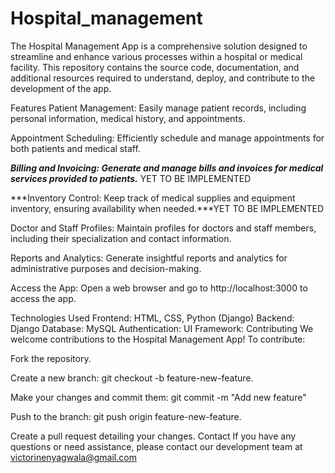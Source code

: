 # Hospital_management

The Hospital Management App is a comprehensive solution designed to streamline and enhance various processes within a hospital or medical facility. This repository contains the source code, documentation, and additional resources required to understand, deploy, and contribute to the development of the app.

Features
Patient Management: Easily manage patient records, including personal information, medical history, and appointments.

Appointment Scheduling: Efficiently schedule and manage appointments for both patients and medical staff.

***Billing and Invoicing: Generate and manage bills and invoices for medical services provided to patients.*** YET TO BE IMPLEMENTED

***Inventory Control: Keep track of medical supplies and equipment inventory, ensuring availability when needed.***YET TO BE IMPLEMENTED

Doctor and Staff Profiles: Maintain profiles for doctors and staff members, including their specialization and contact information.

Reports and Analytics: Generate insightful reports and analytics for administrative purposes and decision-making.


Access the App: Open a web browser and go to http://localhost:3000 to access the app.

Technologies Used
Frontend: HTML, CSS, Python (Django)
Backend: Django
Database: MySQL
Authentication: 
UI Framework: 
Contributing
We welcome contributions to the Hospital Management App! To contribute:

Fork the repository.

Create a new branch: git checkout -b feature-new-feature.

Make your changes and commit them: git commit -m "Add new feature"

Push to the branch: git push origin feature-new-feature.

Create a pull request detailing your changes.
Contact
If you have any questions or need assistance, please contact our development team at victorinenyagwala@gmail.com
